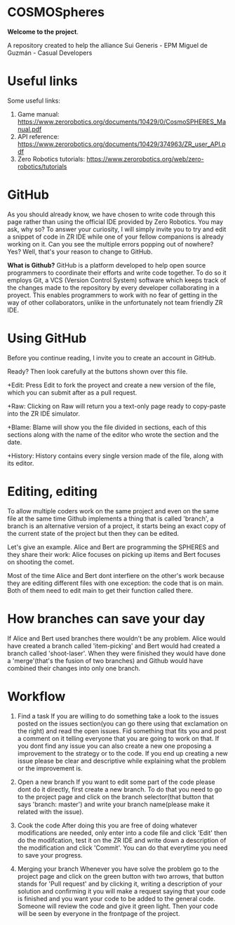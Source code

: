 COSMOSpheres
============

<b>Welcome to the project</b>.

A repository created to help the alliance Sui Generis - EPM Miguel de Guzmán - Casual Developers

Useful links
============

Some useful links:
  
  1. Game manual: https://www.zerorobotics.org/documents/10429/0/CosmoSPHERES_Manual.pdf
  2. API reference: https://www.zerorobotics.org/documents/10429/374963/ZR_user_API.pdf
  3. Zero Robotics tutorials: https://www.zerorobotics.org/web/zero-robotics/tutorials

GitHub
======
As you should already know, we have chosen to write code through this page rather than using the official 
IDE provided by Zero Robotics. You may ask, why so? To answer your curiosity, I will simply invite you to 
try and edit a snippet of code in ZR IDE while one of your fellow companions is already working on it. Can
you see the multiple errors popping out of nowhere? Yes? Well, that's your reason to change to GitHub.

<b>What is Github?</b>
GitHub is a platform developed to help open source programmers to coordinate their efforts and write code
together. To do so it employs Git, a VCS (Version Control System) software which keeps track of the changes
made to the repository by every developer collaborating in a proyect. This enables programmers to work with 
no fear of getting in the way of other collaborators, unlike in the unfortunately not team friendly ZR IDE.

Using GitHub
============
Before you continue reading, I invite you to create an account in GitHub.

Ready? Then look carefully at the buttons shown over this file.

  +Edit: Press Edit to fork the proyect and create a new version of the file, which you can submit after as a 
  pull request.

  +Raw: Clicking on Raw will return you a text-only page ready to copy-paste into the ZR IDE simulator.

  +Blame: Blame will show you the file divided in sections, each of this sections along with the name of 
  the editor who wrote the section and the date.

  +History: History contains every single version made of the file, along with its editor.

Editing, editing
================

To allow multiple coders work on the same project and even on the same file
at the same time Github implements a thing that is called 'branch', a
branch is an alternative version of a project, it starts being an exact copy
of the current state of the project but then they can be edited.

Let's give an example.
Alice and Bert are programming the SPHERES and they share their work:
Alice focuses on picking up items and Bert focuses on shooting the comet.

Most of the time Alice and Bert dont interfiere on the other's work
because they are editing different files with one exception: the code
that is on main. Both of them need to edit main to get their function called there.

How branches can save your day
==============================

If Alice and Bert used branches there wouldn't be any problem.
Alice would have created a branch called 'item-picking' and
Bert would had created a branch called 'shoot-laser'.
When they were finished they would have done a 'merge'(that's the fusion of two branches)
and Github would have combined their changes into only one branch.

Workflow
========

1. Find a task
If you are willing to do something take a look to the issues posted on the issues section(you can go there
using that exclamation on the right) and read the open issues. Fid something that fits you and post a comment on
it telling everyone that you are going to work on that. If you dont find any issue you can also create a new one
proposing a improvement to the strategy or to the code. If you end up creating a new issue please be clear and
descriptive while explaining what the problem or the improvement is.

2. Open a new branch
If you want to edit some part of the code please dont do it directly, first create a new branch. To do that you
need to go to the project page and click on the branch selector(that button that says 'branch: master') and write
your branch name(please make it related with the issue). 

3. Cook the code
After doing this you are free of doing whatever modifications
are needed, only enter into a code file and click 'Edit' then do the modifcation, test it on the ZR IDE and write
down a description of the modification and click 'Commit'. You can do that everytime you need to save your progress.

4. Merging your branch
Whenever you have solve the problem go to the project page and click on the green button with two arrows, that button
stands for 'Pull request' and by clicking it, writing a description of your solution and confirming it you will
make a request saying that your code is finished and you want your code to be added to the general code. Someone will
review the code and give it green light. Then your code will be seen by everyone in the frontpage of the project.
